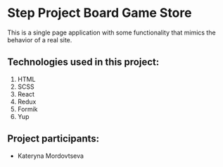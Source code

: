 # Step Project Board Game Store

This is a single page application with some functionality that mimics the behavior of a real site.

## Technologies used in this project:

1. HTML
2. SCSS
3. React
4. Redux
5. Formik
6. Yup

## Project participants:

- Kateryna Mordovtseva
